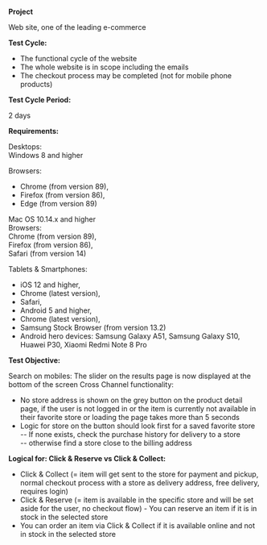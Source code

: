 **Project**

Web site, one of the leading e-commerce
  
**Test Cycle:**

- The functional cycle of the website
- The whole website is in scope including the emails
- The checkout process may be completed (not for mobile phone products) 
    
**Test Cycle Period:**

2 days

**Requirements:** 

Desktops:  
Windows 8 and higher  

Browsers:  
- Chrome (from version 89),  
- Firefox (from version 86),  
- Edge (from version 89)  

Mac OS 10.14.x and higher  
Browsers:  
Chrome (from version 89),  
Firefox (from version 86),  
Safari (from version 14)  

Tablets & Smartphones:  
- iOS 12 and higher,
- Chrome (latest version),
- Safari,
- Android 5 and higher,
- Chrome (latest version),
- Samsung Stock Browser (from version 13.2)
- Android hero devices: Samsung Galaxy A51, Samsung Galaxy S10, Huawei P30, Xiaomi Redmi Note 8 Pro

**Test Objective:**  

Search on mobiles:
The slider on the results page is now displayed at the bottom of the screen 
Cross Channel functionality:
- No store address is shown on the grey button on the product detail page, if the user is not logged in or the item is currently not available in their favorite store or loading the page takes more than 5 seconds
- Logic for store on the button should look first for a saved favorite store  
-- If none exists, check the purchase history for delivery to a store  
-- otherwise find a store close to the billing address

**Logical for: Click & Reserve vs Click & Collect:**
- Click & Collect (= item will get sent to the store for payment and pickup, normal checkout process with a store as delivery address, free delivery, requires login)
- Click & Reserve (= item is available in the specific store and will be set aside for the user, no checkout flow)
​- You can reserve an item if it is in stock in the selected store
- You can order an item via Click & Collect if it is available online and not in stock in the selected store


